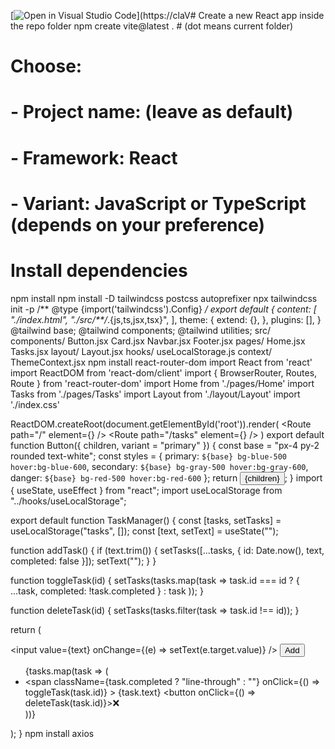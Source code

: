 [![Open in Visual Studio Code](https://classroom.github.com/assets/open-in-vscode-2e0aaae1b6195c2367325f4f02e2d04e9abb55f0b24a779b69b11b9e10269abc.svg)](https://claV# Create a new React app inside the repo folder
npm create vite@latest .  # (dot means current folder)

# Choose:
# - Project name: (leave as default)
# - Framework: React
# - Variant: JavaScript or TypeScript (depends on your preference)

# Install dependencies
npm install
npm install -D tailwindcss postcss autoprefixer
npx tailwindcss init -p
/** @type {import('tailwindcss').Config} */
export default {
  content: [
    "./index.html",
    "./src/**/*.{js,ts,jsx,tsx}",
  ],
  theme: {
    extend: {},
  },
  plugins: [],
}
@tailwind base;
@tailwind components;
@tailwind utilities;
src/
  components/
    Button.jsx
    Card.jsx
    Navbar.jsx
    Footer.jsx
  pages/
    Home.jsx
    Tasks.jsx
  layout/
    Layout.jsx
  hooks/
    useLocalStorage.js
  context/
    ThemeContext.jsx
npm install react-router-dom
import React from 'react'
import ReactDOM from 'react-dom/client'
import { BrowserRouter, Routes, Route } from 'react-router-dom'
import Home from './pages/Home'
import Tasks from './pages/Tasks'
import Layout from './layout/Layout'
import './index.css'

ReactDOM.createRoot(document.getElementById('root')).render(
  <BrowserRouter>
    <Layout>
      <Routes>
        <Route path="/" element={<Home />} />
        <Route path="/tasks" element={<Tasks />} />
      </Routes>
    </Layout>
  </BrowserRouter>
)
export default function Button({ children, variant = "primary" }) {
  const base = "px-4 py-2 rounded text-white";
  const styles = {
    primary: `${base} bg-blue-500 hover:bg-blue-600`,
    secondary: `${base} bg-gray-500 hover:bg-gray-600`,
    danger: `${base} bg-red-500 hover:bg-red-600`
  };
  return <button className={styles[variant]}>{children}</button>;
}
import { useState, useEffect } from "react";
import useLocalStorage from "../hooks/useLocalStorage";

export default function TaskManager() {
  const [tasks, setTasks] = useLocalStorage("tasks", []);
  const [text, setText] = useState("");

  function addTask() {
    if (text.trim()) {
      setTasks([...tasks, { id: Date.now(), text, completed: false }]);
      setText("");
    }
  }

  function toggleTask(id) {
    setTasks(tasks.map(task =>
      task.id === id ? { ...task, completed: !task.completed } : task
    ));
  }

  function deleteTask(id) {
    setTasks(tasks.filter(task => task.id !== id));
  }

  return (
    <div>
      <input value={text} onChange={(e) => setText(e.target.value)} />
      <button onClick={addTask}>Add</button>
      <ul>
        {tasks.map(task => (
          <li key={task.id}>
            <span
              className={task.completed ? "line-through" : ""}
              onClick={() => toggleTask(task.id)}
            >
              {task.text}
            </span>
            <button onClick={() => deleteTask(task.id)}>❌</button>
          </li>
        ))}
      </ul>
    </div>
  );
}
npm install axios
